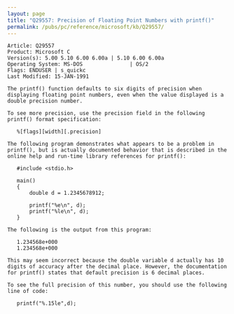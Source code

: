 ```yaml
---
layout: page
title: "Q29557: Precision of Floating Point Numbers with printf()"
permalink: /pubs/pc/reference/microsoft/kb/Q29557/
---
```


	Article: Q29557
	Product: Microsoft C
	Version(s): 5.00 5.10 6.00 6.00a | 5.10 6.00 6.00a
	Operating System: MS-DOS               | OS/2
	Flags: ENDUSER | s_quickc
	Last Modified: 15-JAN-1991
	
	The printf() function defaults to six digits of precision when
	displaying floating point numbers, even when the value displayed is a
	double precision number.
	
	To see more precision, use the precision field in the following
	printf() format specification:
	
	   %[flags][width][.precision]
	
	The following program demonstrates what appears to be a problem in
	printf(), but is actually documented behavior that is described in the
	online help and run-time library references for printf():
	
	   #include <stdio.h>
	
	   main()
	   {
	       double d = 1.2345678912;
	
	       printf("%e\n", d);
	       printf("%le\n", d);
	   }
	
	The following is the output from this program:
	
	   1.234568e+000
	   1.234568e+000
	
	This may seem incorrect because the double variable d actually has 10
	digits of accuracy after the decimal place. However, the documentation
	for printf() states that default precision is 6 decimal places.
	
	To see the full precision of this number, you should use the following
	line of code:
	
	   printf("%.15le",d);

